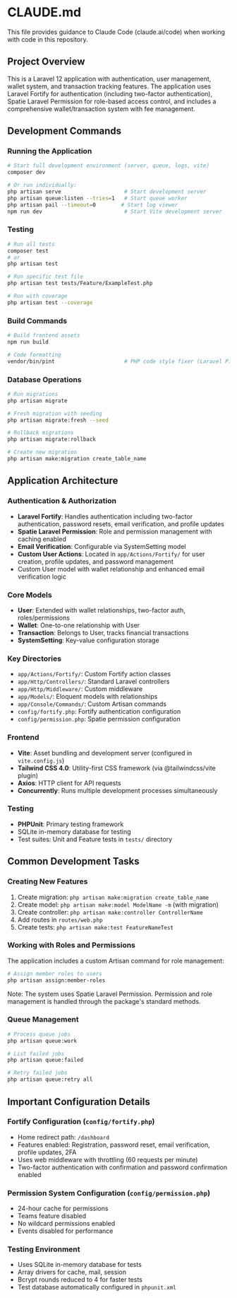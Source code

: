# CLAUDE.md

This file provides guidance to Claude Code (claude.ai/code) when working with code in this repository.

## Project Overview

This is a Laravel 12 application with authentication, user management, wallet system, and transaction tracking features. The application uses Laravel Fortify for authentication (including two-factor authentication), Spatie Laravel Permission for role-based access control, and includes a comprehensive wallet/transaction system with fee management.

## Development Commands

### Running the Application
```bash
# Start full development environment (server, queue, logs, vite)
composer dev

# Or run individually:
php artisan serve                    # Start development server
php artisan queue:listen --tries=1   # Start queue worker
php artisan pail --timeout=0        # Start log viewer
npm run dev                          # Start Vite development server
```

### Testing
```bash
# Run all tests
composer test
# or
php artisan test

# Run specific test file
php artisan test tests/Feature/ExampleTest.php

# Run with coverage
php artisan test --coverage
```

### Build Commands
```bash
# Build frontend assets
npm run build

# Code formatting
vendor/bin/pint                      # PHP code style fixer (Laravel Pint)
```

### Database Operations
```bash
# Run migrations
php artisan migrate

# Fresh migration with seeding
php artisan migrate:fresh --seed

# Rollback migrations
php artisan migrate:rollback

# Create new migration
php artisan make:migration create_table_name
```

## Application Architecture

### Authentication & Authorization
- **Laravel Fortify**: Handles authentication including two-factor authentication, password resets, email verification, and profile updates
- **Spatie Laravel Permission**: Role and permission management with caching enabled
- **Email Verification**: Configurable via SystemSetting model
- **Custom User Actions**: Located in `app/Actions/Fortify/` for user creation, profile updates, and password management
- Custom User model with wallet relationship and enhanced email verification logic

### Core Models
- **User**: Extended with wallet relationships, two-factor auth, roles/permissions
- **Wallet**: One-to-one relationship with User
- **Transaction**: Belongs to User, tracks financial transactions
- **SystemSetting**: Key-value configuration storage

### Key Directories
- `app/Actions/Fortify/`: Custom Fortify action classes
- `app/Http/Controllers/`: Standard Laravel controllers
- `app/Http/Middleware/`: Custom middleware
- `app/Models/`: Eloquent models with relationships
- `app/Console/Commands/`: Custom Artisan commands
- `config/fortify.php`: Fortify authentication configuration
- `config/permission.php`: Spatie permission configuration

### Frontend
- **Vite**: Asset bundling and development server (configured in `vite.config.js`)
- **Tailwind CSS 4.0**: Utility-first CSS framework (via @tailwindcss/vite plugin)
- **Axios**: HTTP client for API requests
- **Concurrently**: Runs multiple development processes simultaneously

### Testing
- **PHPUnit**: Primary testing framework
- SQLite in-memory database for testing
- Test suites: Unit and Feature tests in `tests/` directory

## Common Development Tasks

### Creating New Features
1. Create migration: `php artisan make:migration create_table_name`
2. Create model: `php artisan make:model ModelName -m` (with migration)
3. Create controller: `php artisan make:controller ControllerName`
4. Add routes in `routes/web.php`
5. Create tests: `php artisan make:test FeatureNameTest`

### Working with Roles and Permissions
The application includes a custom Artisan command for role management:

```bash
# Assign member roles to users
php artisan assign:member-roles
```

Note: The system uses Spatie Laravel Permission. Permission and role management is handled through the package's standard methods.

### Queue Management
```bash
# Process queue jobs
php artisan queue:work

# List failed jobs
php artisan queue:failed

# Retry failed jobs
php artisan queue:retry all
```

## Important Configuration Details

### Fortify Configuration (`config/fortify.php`)
- Home redirect path: `/dashboard`
- Features enabled: Registration, password reset, email verification, profile updates, 2FA
- Uses web middleware with throttling (60 requests per minute)
- Two-factor authentication with confirmation and password confirmation enabled

### Permission System Configuration (`config/permission.php`)
- 24-hour cache for permissions
- Teams feature disabled
- No wildcard permissions enabled
- Events disabled for performance

### Testing Environment
- Uses SQLite in-memory database for tests
- Array drivers for cache, mail, session
- Bcrypt rounds reduced to 4 for faster tests
- Test database automatically configured in `phpunit.xml`